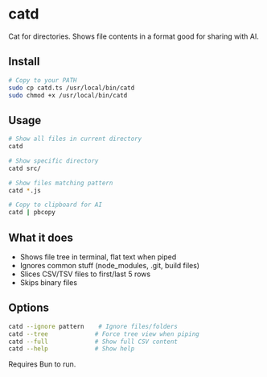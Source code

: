 # catd

Cat for directories. Shows file contents in a format good for sharing with AI.

## Install

```bash
# Copy to your PATH
sudo cp catd.ts /usr/local/bin/catd
sudo chmod +x /usr/local/bin/catd
```

## Usage

```bash
# Show all files in current directory
catd

# Show specific directory  
catd src/

# Show files matching pattern
catd *.js

# Copy to clipboard for AI
catd | pbcopy
```

## What it does

- Shows file tree in terminal, flat text when piped
- Ignores common stuff (node_modules, .git, build files)
- Slices CSV/TSV files to first/last 5 rows
- Skips binary files

## Options

```bash
catd --ignore pattern    # Ignore files/folders
catd --tree             # Force tree view when piping  
catd --full             # Show full CSV content
catd --help             # Show help
```

Requires Bun to run.
